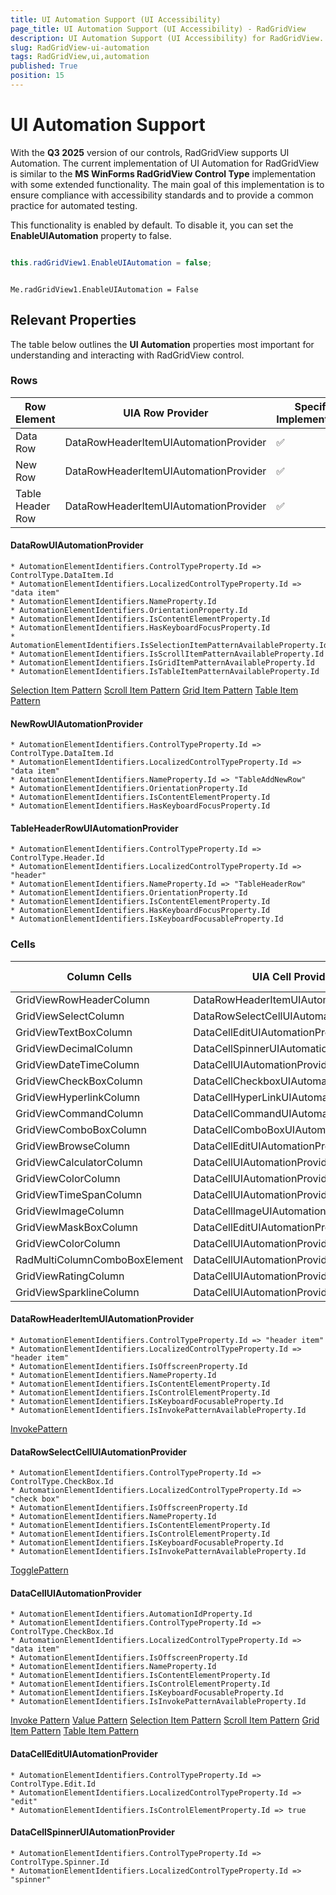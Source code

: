 ```yaml
---
title: UI Automation Support (UI Accessibility)
page_title: UI Automation Support (UI Accessibility) - RadGridView
description: UI Automation Support (UI Accessibility) for RadGridView.   
slug: RadGridView-ui-automation
tags: RadGridView,ui,automation
published: True
position: 15
---
```


# UI Automation Support

With the __Q3 2025__ version of our controls, RadGridView supports UI Automation. The current implementation of UI Automation for RadGridView is similar to the __MS WinForms RadGridView Control Type__ implementation with some extended functionality. The main goal of this implementation is to ensure compliance with accessibility standards and to provide a common practice for automated testing. 

This functionality is enabled by default. To disable it, you can set the __EnableUIAutomation__ property to false.


````C#

this.radGridView1.EnableUIAutomation = false;

````
````VB.NET

Me.radGridView1.EnableUIAutomation = False

````

## Relevant Properties 

The table below outlines the __UI Automation__ properties most important for understanding and interacting with RadGridView control.

### Rows

|Row Element|UIA Row Provider|Specific Implementation|
|------|------|------|
|Data Row|DataRowHeaderItemUIAutomationProvider|✅|
|New Row|DataRowHeaderItemUIAutomationProvider|✅|
|Table Header Row|DataRowHeaderItemUIAutomationProvider|✅|

#### DataRowUIAutomationProvider

	* AutomationElementIdentifiers.ControlTypeProperty.Id => ControlType.DataItem.Id
	* AutomationElementIdentifiers.LocalizedControlTypeProperty.Id => "data item"
	* AutomationElementIdentifiers.NameProperty.Id
	* AutomationElementIdentifiers.OrientationProperty.Id
	* AutomationElementIdentifiers.IsContentElementProperty.Id
	* AutomationElementIdentifiers.HasKeyboardFocusProperty.Id	
	* AutomationElementIdentifiers.IsSelectionItemPatternAvailableProperty.Id
	* AutomationElementIdentifiers.IsScrollItemPatternAvailableProperty.Id
	* AutomationElementIdentifiers.IsGridItemPatternAvailableProperty.Id
	* AutomationElementIdentifiers.IsTableItemPatternAvailableProperty.Id

[Selection Item Pattern](https://learn.microsoft.com/en-us/dotnet/api/system.windows.automation.provider.iselectionitemprovider?view=windowsdesktop-9.0)
[Scroll Item Pattern](https://learn.microsoft.com/en-us/dotnet/api/system.windows.automation.provider.iscrollitemprovider?view=windowsdesktop-9.0)
[Grid Item Pattern](https://learn.microsoft.com/en-us/dotnet/api/system.windows.automation.provider.igriditemprovider?view=windowsdesktop-9.0)
[Table Item Pattern](https://learn.microsoft.com/en-us/dotnet/api/system.windows.automation.provider.itableitemprovider?view=windowsdesktop-9.0)

#### NewRowUIAutomationProvider

	* AutomationElementIdentifiers.ControlTypeProperty.Id => ControlType.DataItem.Id
	* AutomationElementIdentifiers.LocalizedControlTypeProperty.Id => "data item"
	* AutomationElementIdentifiers.NameProperty.Id => "TableAddNewRow"
	* AutomationElementIdentifiers.OrientationProperty.Id
	* AutomationElementIdentifiers.IsContentElementProperty.Id
	* AutomationElementIdentifiers.HasKeyboardFocusProperty.Id
	
#### TableHeaderRowUIAutomationProvider

	* AutomationElementIdentifiers.ControlTypeProperty.Id => ControlType.Header.Id
	* AutomationElementIdentifiers.LocalizedControlTypeProperty.Id => "header"
	* AutomationElementIdentifiers.NameProperty.Id => "TableHeaderRow"
	* AutomationElementIdentifiers.OrientationProperty.Id
	* AutomationElementIdentifiers.IsContentElementProperty.Id
	* AutomationElementIdentifiers.HasKeyboardFocusProperty.Id	
	* AutomationElementIdentifiers.IsKeyboardFocusableProperty.Id


### Cells 
		
|Column Cells|UIA Cell Provider|Specific Implementation|
|------|------|------|
|GridViewRowHeaderColumn|DataRowHeaderItemUIAutomationProvider|✅|
|GridViewSelectColumn|DataRowSelectCellUIAutomationProvider|✅|
|GridViewTextBoxColumn|DataCellEditUIAutomationProvider|✅|
|GridViewDecimalColumn|DataCellSpinnerUIAutomationProvider|✅|
|GridViewDateTimeColumn|DataCellUIAutomationProvider|❌|
|GridViewCheckBoxColumn|DataCellCheckboxUIAutomationProvider|✅|
|GridViewHyperlinkColumn|DataCellHyperLinkUIAutomationProvider|✅|
|GridViewCommandColumn|DataCellCommandUIAutomationProvider|✅|
|GridViewComboBoxColumn|DataCellComboBoxUIAutomationProvider|✅|
|GridViewBrowseColumn|DataCellEditUIAutomationProvider|✅|
|GridViewCalculatorColumn|DataCellUIAutomationProvider|❌|
|GridViewColorColumn|DataCellUIAutomationProvider|❌|
|GridViewTimeSpanColumn|DataCellUIAutomationProvider|❌|
|GridViewImageColumn|DataCellImageUIAutomationProvider|✅|
|GridViewMaskBoxColumn|DataCellEditUIAutomationProvider|✅|
|GridViewColorColumn|DataCellUIAutomationProvider|❌|
|RadMultiColumnComboBoxElement|DataCellUIAutomationProvider|❌|
|GridViewRatingColumn|DataCellUIAutomationProvider|❌|
|GridViewSparklineColumn|DataCellUIAutomationProvider|❌|

#### DataRowHeaderItemUIAutomationProvider
 
	* AutomationElementIdentifiers.ControlTypeProperty.Id => "header item"
	* AutomationElementIdentifiers.LocalizedControlTypeProperty.Id => "header item"
	* AutomationElementIdentifiers.IsOffscreenProperty.Id
	* AutomationElementIdentifiers.NameProperty.Id
	* AutomationElementIdentifiers.IsContentElementProperty.Id
	* AutomationElementIdentifiers.IsControlElementProperty.Id
	* AutomationElementIdentifiers.IsKeyboardFocusableProperty.Id
	* AutomationElementIdentifiers.IsInvokePatternAvailableProperty.Id
		
[InvokePattern](https://learn.microsoft.com/en-us/dotnet/api/system.windows.automation.provider.iinvokeprovider?view=windowsdesktop-9.0)
	
#### DataRowSelectCellUIAutomationProvider

	* AutomationElementIdentifiers.ControlTypeProperty.Id => ControlType.CheckBox.Id
	* AutomationElementIdentifiers.LocalizedControlTypeProperty.Id => "check box"
	* AutomationElementIdentifiers.IsOffscreenProperty.Id
	* AutomationElementIdentifiers.NameProperty.Id
	* AutomationElementIdentifiers.IsContentElementProperty.Id
	* AutomationElementIdentifiers.IsControlElementProperty.Id
	* AutomationElementIdentifiers.IsKeyboardFocusableProperty.Id
	* AutomationElementIdentifiers.IsInvokePatternAvailableProperty.Id

[TogglePattern](https://learn.microsoft.com/en-us/dotnet/api/system.windows.automation.provider.itoggleprovider?view=windowsdesktop-9.0)

#### DataCellUIAutomationProvider

	* AutomationElementIdentifiers.AutomationIdProperty.Id 
	* AutomationElementIdentifiers.ControlTypeProperty.Id => ControlType.CheckBox.Id
	* AutomationElementIdentifiers.LocalizedControlTypeProperty.Id => "data item"
	* AutomationElementIdentifiers.IsOffscreenProperty.Id
	* AutomationElementIdentifiers.NameProperty.Id
	* AutomationElementIdentifiers.IsContentElementProperty.Id
	* AutomationElementIdentifiers.IsControlElementProperty.Id
	* AutomationElementIdentifiers.IsKeyboardFocusableProperty.Id
	* AutomationElementIdentifiers.IsInvokePatternAvailableProperty.Id

[Invoke Pattern](https://learn.microsoft.com/en-us/dotnet/api/system.windows.automation.provider.iinvokeprovider?view=windowsdesktop-9.0)
[Value Pattern](https://learn.microsoft.com/en-us/dotnet/api/system.windows.automation.valuepattern?view=windowsdesktop-9.0)
[Selection Item Pattern](https://learn.microsoft.com/en-us/dotnet/api/system.windows.automation.provider.iselectionitemprovider?view=windowsdesktop-9.0)
[Scroll Item Pattern](https://learn.microsoft.com/en-us/dotnet/api/system.windows.automation.provider.iscrollitemprovider?view=windowsdesktop-9.0)
[Grid Item Pattern](https://learn.microsoft.com/en-us/dotnet/api/system.windows.automation.provider.igriditemprovider?view=windowsdesktop-9.0)
[Table Item Pattern](https://learn.microsoft.com/en-us/dotnet/api/system.windows.automation.provider.itableitemprovider?view=windowsdesktop-9.0)

#### DataCellEditUIAutomationProvider

	* AutomationElementIdentifiers.ControlTypeProperty.Id => ControlType.Edit.Id
	* AutomationElementIdentifiers.LocalizedControlTypeProperty.Id => "edit"
	* AutomationElementIdentifiers.IsControlElementProperty.Id => true

#### DataCellSpinnerUIAutomationProvider 

	* AutomationElementIdentifiers.ControlTypeProperty.Id => ControlType.Spinner.Id
	* AutomationElementIdentifiers.LocalizedControlTypeProperty.Id => "spinner"


